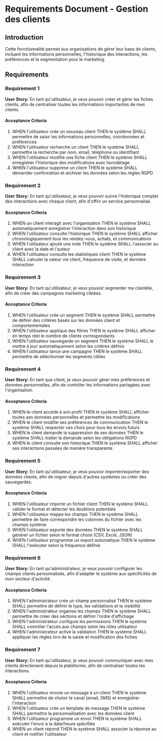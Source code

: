 # Requirements Document - Gestion des clients

## Introduction

Cette fonctionnalité permet aux organisations de gérer leur base de clients, incluant les informations personnelles, l'historique des interactions, les préférences et la segmentation pour le marketing.

## Requirements

### Requirement 1

**User Story:** En tant qu'utilisateur, je veux pouvoir créer et gérer les fiches clients, afin de centraliser toutes les informations importantes de mes clients.

#### Acceptance Criteria

1. WHEN l'utilisateur crée un nouveau client THEN le système SHALL permettre de saisir les informations personnelles, coordonnées et préférences
2. WHEN l'utilisateur recherche un client THEN le système SHALL permettre la recherche par nom, email, téléphone ou identifiant
3. WHEN l'utilisateur modifie une fiche client THEN le système SHALL enregistrer l'historique des modifications avec horodatage
4. WHEN l'utilisateur supprime un client THEN le système SHALL demander confirmation et archiver les données selon les règles RGPD

### Requirement 2

**User Story:** En tant qu'utilisateur, je veux pouvoir suivre l'historique complet des interactions avec chaque client, afin d'offrir un service personnalisé.

#### Acceptance Criteria

1. WHEN un client interagit avec l'organisation THEN le système SHALL automatiquement enregistrer l'interaction dans son historique
2. WHEN l'utilisateur consulte l'historique THEN le système SHALL afficher chronologiquement tous les rendez-vous, achats, et communications
3. WHEN l'utilisateur ajoute une note THEN le système SHALL l'associer au client avec la date et l'auteur
4. WHEN l'utilisateur consulte les statistiques client THEN le système SHALL calculer la valeur vie client, fréquence de visite, et dernière interaction

### Requirement 3

**User Story:** En tant qu'utilisateur, je veux pouvoir segmenter ma clientèle, afin de créer des campagnes marketing ciblées.

#### Acceptance Criteria

1. WHEN l'utilisateur crée un segment THEN le système SHALL permettre de définir des critères basés sur les données client et comportementales
2. WHEN l'utilisateur applique des filtres THEN le système SHALL afficher en temps réel le nombre de clients correspondants
3. WHEN l'utilisateur sauvegarde un segment THEN le système SHALL le mettre à jour automatiquement selon les critères définis
4. WHEN l'utilisateur lance une campagne THEN le système SHALL permettre de sélectionner les segments cibles

### Requirement 4

**User Story:** En tant que client, je veux pouvoir gérer mes préférences et données personnelles, afin de contrôler les informations partagées avec l'organisation.

#### Acceptance Criteria

1. WHEN le client accède à son profil THEN le système SHALL afficher toutes ses données personnelles et permettre les modifications
2. WHEN le client modifie ses préférences de communication THEN le système SHALL respecter ces choix pour tous les envois futurs
3. WHEN le client demande la suppression de ses données THEN le système SHALL traiter la demande selon les obligations RGPD
4. WHEN le client consulte son historique THEN le système SHALL afficher ses interactions passées de manière transparente

### Requirement 5

**User Story:** En tant qu'utilisateur, je veux pouvoir importer/exporter des données clients, afin de migrer depuis d'autres systèmes ou créer des sauvegardes.

#### Acceptance Criteria

1. WHEN l'utilisateur importe un fichier client THEN le système SHALL valider le format et détecter les doublons potentiels
2. WHEN l'utilisateur mappe les champs THEN le système SHALL permettre de faire correspondre les colonnes du fichier avec les champs système
3. WHEN l'utilisateur exporte des données THEN le système SHALL générer un fichier selon le format choisi (CSV, Excel, JSON)
4. WHEN l'utilisateur programme un export automatique THEN le système SHALL l'exécuter selon la fréquence définie

### Requirement 6

**User Story:** En tant qu'administrateur, je veux pouvoir configurer les champs clients personnalisés, afin d'adapter le système aux spécificités de mon secteur d'activité.

#### Acceptance Criteria

1. WHEN l'administrateur crée un champ personnalisé THEN le système SHALL permettre de définir le type, les validations et la visibilité
2. WHEN l'administrateur organise les champs THEN le système SHALL permettre de créer des sections et définir l'ordre d'affichage
3. WHEN l'administrateur configure les permissions THEN le système SHALL contrôler l'accès aux champs selon les rôles utilisateur
4. WHEN l'administrateur active la validation THEN le système SHALL appliquer les règles lors de la saisie et modification des fiches

### Requirement 7

**User Story:** En tant qu'utilisateur, je veux pouvoir communiquer avec mes clients directement depuis la plateforme, afin de centraliser toutes les interactions.

#### Acceptance Criteria

1. WHEN l'utilisateur envoie un message à un client THEN le système SHALL permettre de choisir le canal (email, SMS) et enregistrer l'interaction
2. WHEN l'utilisateur crée un template de message THEN le système SHALL permettre la personnalisation avec les données client
3. WHEN l'utilisateur programme un envoi THEN le système SHALL exécuter l'envoi à la date/heure spécifiée
4. WHEN un client répond THEN le système SHALL associer la réponse au client et notifier l'utilisateur